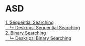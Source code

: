 # ASD
<a href="sequential searching.c">1. Sequential Searching</a><br>
<a href="deskripsi sequential">&emsp;↳ Deskripsi Sequential Searching</a><br>
<a href="binary searching.c">2. Binary Searching</a><br>
<a href="deskripsi binary">&emsp;↳ Deskripsi Binary Searching </a><br>

